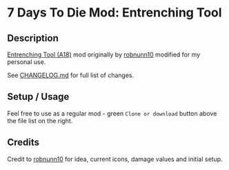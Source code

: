 # 7 Days To Die Mod: Entrenching Tool
## Description
[Entrenching Tool (A18)](https://www.nexusmods.com/7daystodie/mods/672) mod originally by [robnunn10](https://www.nexusmods.com/7daystodie/users/35645365) modified for my personal use.

See [CHANGELOG.md](../blob/master/CHANGELOG.md) for full list of changes.

## Setup / Usage
Feel free to use as a regular mod - green `Clone or download` button above the file list on the right.

## Credits
Credit to [robnunn10](https://www.nexusmods.com/7daystodie/users/35645365) for idea, current icons, damage values and initial setup.
